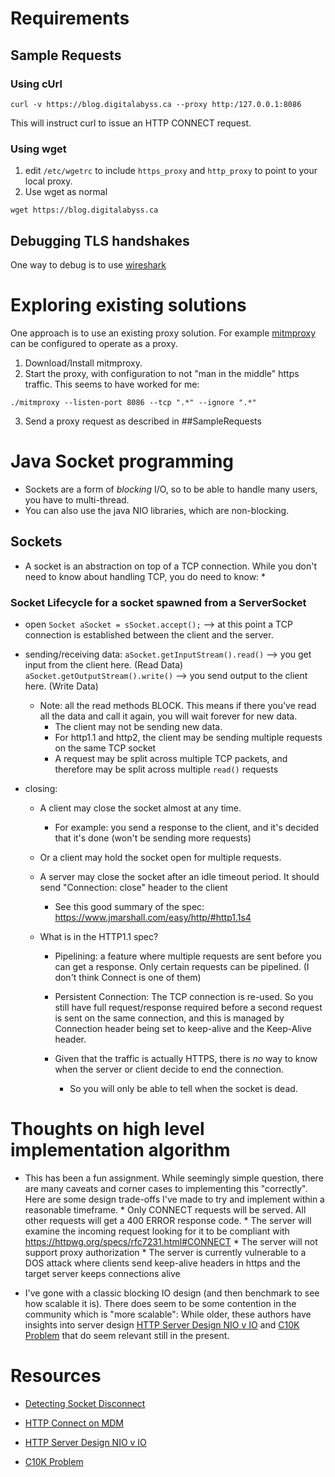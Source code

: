 # Requirements


## Sample Requests

### Using cUrl

```
curl -v https://blog.digitalabyss.ca --proxy http:/127.0.0.1:8086
```
This will instruct curl to issue an HTTP CONNECT request.

### Using wget

1. edit `/etc/wgetrc` to include `https_proxy` and `http_proxy` to point to your local proxy.
2. Use wget as normal

```
wget https://blog.digitalabyss.ca
```

## Debugging TLS handshakes

One way to debug is to use [wireshark](https://www.wireshark.org/)


# Exploring existing solutions

One approach is to use an existing proxy solution.  For example [mitmproxy](https://mitmproxy.org/) can be configured to operate as a proxy.

1. Download/Install mitmproxy.
2. Start the proxy, with configuration to not "man in the middle" https traffic. This seems to have worked for me:
```
./mitmproxy --listen-port 8086 --tcp ".*" --ignore ".*"
```
3.  Send a proxy request as described in ##SampleRequests


# Java Socket programming

* Sockets are a form of *blocking* I/O, so to be able to handle many users, you have to multi-thread.
* You can also use the java NIO libraries, which are non-blocking.

## Sockets

* A socket is an abstraction on top of a TCP connection.  While you don't need to know about handling TCP, you do need to know:
    *

### Socket Lifecycle for a socket spawned from a ServerSocket

* open `Socket aSocket = sSocket.accept();` --> at this point a TCP connection is established between the client and the server.
* sending/receiving data:
    `aSocket.getInputStream().read()` --> you get input from the client here.  (Read Data)
    `aSocket.getOutputStream().write()` --> you send output to the client here. (Write Data)
    * Note: all the read methods BLOCK. This means if there you've read all the data and call it again, you will wait forever for new data.
        * The client may not be sending new data.
        * For http1.1 and http2, the client may be sending multiple requests on the same TCP socket
        * A request may be split across multiple TCP packets, and therefore may be split across multiple `read()` requests

* closing:
    * A client may close the socket almost at any time.
        * For example: you send a response to the client, and it's decided that it's done (won't be sending more requests)
    * Or a client may hold the socket open for multiple requests.

    * A server may close the socket after an idle timeout period.  It should send "Connection: close" header to the client
        * See this good summary of the spec: https://www.jmarshall.com/easy/http/#http1.1s4

    * What is in the HTTP1.1 spec?
        * Pipelining: a feature where multiple requests are sent before you can get a response.  Only certain requests can be pipelined. (I don't think Connect is one of them)
        * Persistent Connection:  The TCP connection is re-used.  So you still have full request/response required before a second request is sent on the same connection, and this is managed by Connection header being set to keep-alive  and the Keep-Alive header.
        
        * Given that the traffic is actually HTTPS, there is *no* way to know when the server or client decide to end the connection.
            * So you will only be able to tell when the socket is dead.

# Thoughts on high level implementation algorithm

* This has been a fun assignment.  While seemingly simple question, there are many caveats and corner cases to implementing this "correctly".  Here are some design trade-offs I've made to try and implement within a reasonable timeframe.
        * Only CONNECT requests will be served.  All other requests will get a 400 ERROR response code.
        * The server will examine the incoming request looking for it to be compliant with https://httpwg.org/specs/rfc7231.html#CONNECT
        * The server will not support proxy authorization
        * The server is currently vulnerable to a DOS attack where clients send keep-alive headers in https and the target server keeps connections alive

* I've gone with a classic blocking IO design (and then benchmark to see how scalable it is). There does seem to be some contention in the community which is "more scalable":  While older, these authors have insights into server design [HTTP Server Design NIO v IO](http://beefchunk.com/documentation/network/programming/tymaPaulMultithreaded.pdf) and [C10K Problem](http://www.kegel.com/c10k.html#top) that do seem relevant still in the present.






# Resources

* [Detecting Socket Disconnect](https://stackoverflow.com/questions/14010194/detecting-socket-disconnection)
* [HTTP Connect on MDM](https://developer.mozilla.org/en-US/docs/Web/HTTP/Methods/CONNECT)

* [HTTP Server Design NIO v IO](http://beefchunk.com/documentation/network/programming/tymaPaulMultithreaded.pdf)
* [C10K Problem](http://www.kegel.com/c10k.html#top)